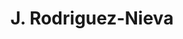 ---
layout: page
title: J. Rodriguez-Nieva
description: Postdoc
img: 
redirect: 
importance: 1
category: former postdocs
---
